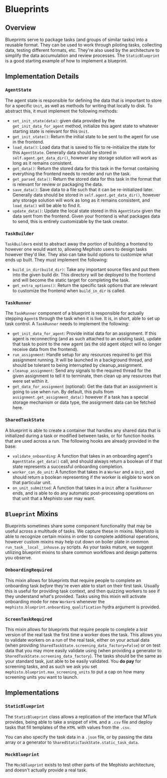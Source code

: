 <!---
  Copyright (c) Meta Platforms and its affiliates.
  This source code is licensed under the MIT license found in the
  LICENSE file in the root directory of this source tree.
-->

# Blueprints

## Overview
Blueprints serve to package tasks (and groups of similar tasks) into a reusable format. 
They can be used to work through piloting tasks, collecting data, testing different formats, etc. 
They're also used by the architecture to simplify the data accumulation and review processes. 
The `StaticBlueprint` is a good starting example of how to implement a blueprint.

## Implementation Details

### `AgentState`
The agent state is responsible for defining the data that is important to store for a specific `Unit`, as well as methods for writing that locally to disk. 
To abstract this, it must implement the following methods:

- `set_init_state(data)`: given data provided by the `get_init_data_for_agent` method, initialize this agent state to whatever starting state is relevant for this `Unit`.
- `get_init_state()`: Return the initial state to be sent to the agent for use in the frontend.
- `load_data()`: Load data that is saved to file to re-initialize the state for this `AgentState`. 
Generally data should be stored in `self.agent.get_data_dir()`, however any storage solution will work as long as it remains consistent.
- `get_data()`: Return the stored data for this task in the format containing everything the frontend needs to render and run the task.
- `get_parsed_data()`: Return the stored data for this task in the format that is relevant for review or packaging the data.
- `save_data()`: Save data to a file such that it can be re-initialized later. 
Generally data should be stored in `self.agent.get_data_dir()`, however any storage solution will work as long as it remains consistent, and `load_data()` will be able to find it.
- `update_data()`: Update the local state stored in this `AgentState` given the data sent from the frontend. 
Given your frontend is what packages data to send, this is entirely customizable by the task creator.

### `TaskBuilder`
`TaskBuilder`s exist to abstract away the portion of building a frontend to however one would want to, allowing Mephisto users to design tasks however they'd like. 
They also can take build options to customize what ends up built. They must implement the following:

- `build_in_dir(build_dir)`: Take any important source files and put them into the given build dir. 
This directory will be deployed to the frontend and will become the static target for completing the task.
- `get_extra_options()`: Return the specific task options that are relevant to customize the frontend when `build_in_dir` is called.

### `TaskRunner`
The `TaskRunner` component of a blueprint is responsible for actually stepping `Agent`s through the task when it is live. 
It is, in short, able to set up task control. A `TaskRunner` needs to implement the following:

- `get_init_data_for_agent`: Provide initial data for an assignment. 
If this agent is reconnecting (and as such attached to an existing task), update that task to point to the new agent 
(as the old agent object will no longer receive data from the frontend).
- `run_assignment`: Handle setup for any resources required to get this assignment running. 
It will be launched in a background thread, and should be tolerant to being interrupted by cleanup_assignment.
- `cleanup_assignment`: Send any signals to the required thread for the given assignment to tell it to terminate, 
then clean up any resources that were set within it.
- `get_data_for_assignment` (optional): Get the data that an assignment is going to use when run. 
By default, this pulls from `assignment.get_assignment_data()` however if a task has a special storage mechanism or data type, 
the assignment data can be fetched here. 

### `SharedTaskState`
A blueprint is able to create a container that handles any shared data that is initialized during a task or modified between tasks, 
or for function hooks that are used across a run. 
The following hooks are already provided in the base:

- `validate_onboarding`: A function that takes in an onboarding agent's `AgentState.get_data()` call, 
and should always return a boolean of if that state represents a successful onboarding completion.
- `worker_can_do_unit`: A function that takes in a `Worker` and a `Unit`, 
and should return a boolean representing if the worker is eligible to work on that particular unit.
- `on_unit_submitted`: A function that takes in a `Unit` after a `TaskRunner` ends, 
and is able to do any automatic post-processing operations on that unit that a Mephisto user may want.

## `Blueprint` Mixins
Blueprints sometimes share some component functionality that may be useful across a multitude of tasks. 
We capture these in mixins. Mephisto is able to recognize certain mixins in order to complete additional operations, 
however custom mixins may help cut down on boiler plate in common `run_task__local__inhouse.py` scripts. 
As your tasks mature, we suggest utilizing blueprint mixins to share common workflows and design patterns you observe.

### `OnboardingRequired`
This mixin allows for blueprints that require people to complete an onboarding task _before_ they're even able to start on their first task. 
Usually this is useful for providing task context, and then quizzing workers to see if they understand what's provided. 
Tasks using this mixin will activate onboarding mode for new `Worker`s whenever the `mephisto.blueprint.onboarding_qualification` hydra argument is provided.

### `ScreenTaskRequired`
This mixin allows for blueprints that require people to complete a _test_ version of the real task the first time a worker does the task. 
This allows you to validate workers on a run of the real task, either on your actual data (when providing `SharedTaskState.screening_data_factory=False`) 
or on test data that you may more easily validate using (when providing a generator to `SharedTaskState.screening_data_factory`). 
The tasks should be the same as your standard task, just able to be easily validated. 
You **do pay** for screening tasks, and as such we ask you set `mephisto.blueprint.max_screening_units` to put a cap on how many screening units you want to launch.


## Implementations

### `StaticBlueprint`
The `StaticBlueprint` class allows a replication of the interface that MTurk provides, 
being able to take a snippet of `HTML` and a `.csv` file and deploy tasks that fill templates of the `HTML` with values from the `.csv`.

You can also specify the task data in a `.json` file, or by passing the data array or a generator to `SharedStaticTaskState.static_task_data`.

### `MockBlueprint`
The `MockBlueprint` exists to test other parts of the Mephisto architecture, and doesn't actually provide a real task.

